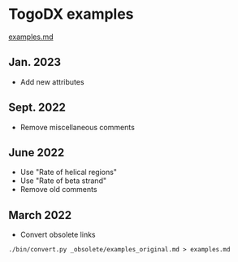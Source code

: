 # TogoDX examples

[examples.md](https://github.com/togodx/togodx-examples/blob/main/examples.md)

## Jan. 2023
* Add new attributes

## Sept. 2022
* Remove miscellaneous comments

## June 2022
* Use "Rate of helical regions"
* Use "Rate of beta strand"
* Remove old comments

## March 2022
* Convert obsolete links
```
./bin/convert.py _obsolete/examples_original.md > examples.md
```
